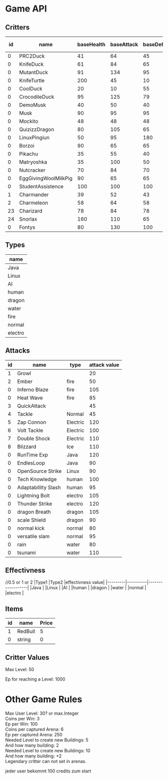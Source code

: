 # Game API<br>

## Critters<br>
| id | name                | baseHealth | baseAttack | baseDefence | baseSpeed |Evolution            |Evolves at|type      |
|----|---------------------|------------|------------|-------------|-----------|---------------------|----------|----------|
| 0  | PRC2Duck            | 41         | 64         | 45          | 50        |KnifeDuck            |20        |Java      |
| 0  | KnifeDuck           | 61         | 84         | 65          | 70        |MutantDuck           |40        |water     |
| 0  | MutantDuck          | 91         | 134        | 95          | 80        |                     |          |AI        |
| 0  | KnifeTurtle         | 200        | 45         | 10          | 40        |                     |          |water     |
| 0  | CoolDuck            | 20         | 10         | 55          | 80        |CrocodileDuck        |50        |water     |
| 0  | CrocodileDuck       | 95         | 125        | 79          | 81        |                     |          |AI        |
| 0  | DemoMusk            | 40         | 50         | 40          | 90        |Musk                 |25        |human     |
| 0  | Musk                | 90         | 95         | 95          | 70        |                     |          |human     |
| 0  | Mockito             | 48         | 48         | 48          | 48        |                     |          |Java      |
| 0  | QuizizzDragon       | 80         | 105        | 65          | 130       |                     |          |dragon    |
| 0  | LinuxPingiun        | 50         | 95         | 180         | 70        |                     |          |Linux     |
| 0  | Borzoi              | 90         | 65         | 65          | 15        |                     |          |normal    |
| 0  | Pikachu             | 35         | 55         | 40          | 90        |                     |          |elektro   |
| 0  | Matryoshka          | 35         | 100        | 50          | 120       |                     |          |normal    |
| 0  | Nutcracker          | 70         | 84         | 70          | 51        |                     |          |Java      |
| 0  | EggGivingWoolMilkPig| 90         | 65         | 65          | 15        |                     |          |normal    |
| 0  | StudentAssistence   | 100        | 100        | 100         | 100       |                     |          |human     |
| 1  | Charmander          | 39         | 52         | 43          | 65        |Charmeleon           |16        |fire      |
| 2  | Charmeleon          | 58         | 64         | 58          | 80        |Charizard            |36        |fire      |
| 23 | Charizard           | 78         | 84         | 78          | 100       |                     |          |fire      |
| 24 | Snorlax             | 160        | 110        | 65          | 30        |                     |          |normal    |
| 0  | Fontys              | 80         | 130        | 100         | 110       |                     |          |dragon    |

## Types<br>
|name     |
|---------|
|Java     |
|Linux    |
|AI       |
|human    |
|dragon   |
|water    |
|fire     |
|normal   |
|electro  |

## Attacks<br>
|id  |name                |type       |attack value|
|----|--------------------|-----------|--------------|
| 1  | Growl              |           | 20           |
| 2  | Ember              |fire       | 50           |
| 0  | Inferno Blaze      |fire       | 105          |
| 0  | Heat Wave          |fire       | 85           |
| 3  | QuickAttack        |           | 45           |
| 4  | Tackle             | Normal    | 45           |
| 5  | Zap Connon         | Electric  | 120          |
| 6  | Volt Tackle        | Electric  | 100          |
| 7  | Double Shock       | Electric  | 110          |
| 8  | Blizzard           | Ice       | 110          |
| 0  | RunTime Exp        | Java      | 120          |
| 0  | EndlesLoop         | Java      | 90           |
| 0  | OpenSource Strike  | Linux     | 90           |
| 0  | Tech Knowledge     | human     | 100          |
| 0  | Adaptabillity Slash| human     | 95           |
| 0  | Lightning Bolt     | electro   | 105          |
| 0  | Thunder Strike     | electro   | 120          |
| 0  | dragon Breath      | dragon    | 105          |
| 0  | scale Shield       | dragon    | 90           |
| 0  | normal kick        | normal    | 80           |
| 0  | versatile slam     | normal    | 95           |
| 0  | rain               | water     | 80           |
| 0  | tsunami            | water     | 110          |


## Effectivness<br>
//0.5 or 1 or 2
|Type1    |Type2     |effectivness value| 
|---------|----------|------------------|
|Java     |
|Linux    |
|AI       |
|human    |
|dragon   |
|water    |
|normal   |
|electro  |


## Items<br>
| id | name       | Price |
|----|------------|-------|
| 1  | RedBull    | 5     |
| 0  | string     | 0     |

## Critter Values<br>
Max Level: 50<br>

Ep for reaching a Level: 1000 <br>

# Other Game Rules<br>
Max User Level: 30? or max.Integer<br>
Coins per Win: 3 <br>
Ep per Win: 100<br>
Coins per captured Arena: 6<br>
Ep per captured Arena: 250<br>
Needed Level to create new Buildings: 5<br>
And how many building: 2<br>
Needed Level to create new Buildings: 10<br>
And how many building: +2<br>
Legendary critter can not set in arenas.<br>

jeder user bekommt 100 credits zum start
